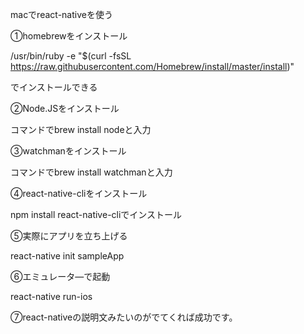 macでreact-nativeを使う

①homebrewをインストール

/usr/bin/ruby -e "$(curl -fsSL https://raw.githubusercontent.com/Homebrew/install/master/install)"

でインストールできる

②Node.JSをインストール

コマンドでbrew install nodeと入力

③watchmanをインストール

コマンドでbrew install watchmanと入力

④react-native-cliをインストール

npm install react-native-cliでインストール

⑤実際にアプリを立ち上げる

react-native init sampleApp

⑥エミュレータ―で起動

react-native run-ios

⑦react-nativeの説明文みたいのがでてくれば成功です。

